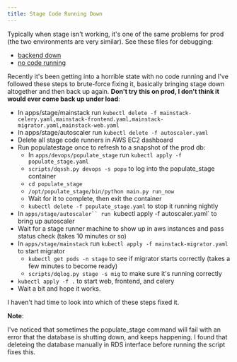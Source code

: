 ```yaml
---
title: Stage Code Running Down
---
```


Typically when stage isn't working, it's one of the same problems for prod (the two environments are very similar). See these files for debugging:

 *  [backend down](../backend_down/)
 *  [no code running](../no_code_running/)

Recently it's been getting into a horrible state with no code running and I've followed these steps to brute-force fixing it, basically bringing stage down altogether and then back up again. **Don't try this on prod, I don't think it would ever come back up under load**:

 * In apps/stage/mainstack run `kubectl delete -f mainstack-celery.yaml,mainstack-frontend.yaml,mainstack-migrator.yaml,mainstack-web.yaml`
 * In apps/stage/autoscaler run `kubectl delete -f autoscaler.yaml`
 * Delete all stage code runners in AWS EC2 dashboard
 * Run populatestage once to refresh to a snapshot of the prod db:
    *  In `apps/devops/populate_stage` run `kubectl apply -f populate_stage.yaml`
    *  `scripts/dqssh.py devops -s popu` to log into the populate_stage container
    *  `cd populate_stage`
    *  `/opt/populate_stage/bin/python main.py run_now`
    *  Wait for it to complete, then exit the container
    *  `kubectl delete -f populate_stage.yaml` to stop it running nightly
 *  In `apps/stage/autoscaler`` run `kubectl apply -f autoscaler.yaml` to bring up autoscaler
 *  Wait for a stage runner machine to show up in aws instances and pass status check (takes 10 minutes or so)
 *  In `apps/stage/mainstack` run `kubectl apply -f mainstack-migrator.yaml` to start migrator
    *  `kubectl get pods -n stage` to see if migrator starts correctly (takes a few minutes to become ready)
    *  `scripts/dqlog.py stage -s mig` to make sure it's running correctly
 *  `kubectl apply -f .` to start web, frontend, and celery
 *  Wait a bit and hope it works.

I haven't had time to look into which of these steps fixed it.

**Note**:

I've noticed that sometimes the populate_stage command will fail with an error that the
database is shutting down, and keeps happening. I found that deleteing the database manually
in RDS interface before running the script fixes this.
